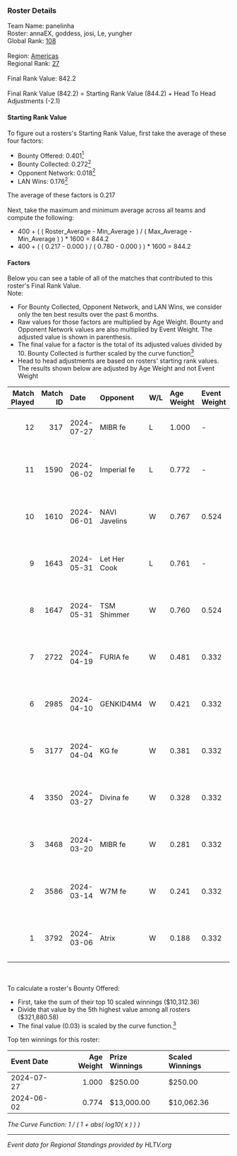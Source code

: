 ### Roster Details<br />
Team Name: panelinha<br />
Roster: annaEX, goddess, josi, Le, yungher<br />
Global Rank: [108](../standings_global.md)<br />
<br />
Region: [Americas]( ../standings_americas.md)<br />
Regional Rank: [27]( ../standings_americas.md)<br />
<br />
Final Rank Value:  842.2<br />
<br />
Final Rank Value (842.2) = Starting Rank Value (844.2) + Head To Head Adjustments (-2.1)<br />

#### Starting Rank Value<br />
To figure out a rosters's Starting Rank Value, first take the average of these four factors:<br />
- Bounty Offered: 0.401[<sup>1</sup>](#table2)
- Bounty Collected: 0.272[<sup>2</sup>](#table1)
- Opponent Network: 0.018[<sup>2</sup>](#table1)
- LAN Wins: 0.176[<sup>2</sup>](#table1)

The average of these factors is 0.217<br />
<br />
Next, take the maximum and minimum average across all teams and compute the following:<br />
- 400 + ( ( Roster_Average - Min_Average ) / ( Max_Average - Min_Average ) ) * 1600 = 844.2
- 400 + ( ( 0.217 - 0.000 ) / ( 0.780 - 0.000 ) ) * 1600 = 844.2


#### Factors<br />
Below you can see a table of all of the matches that contributed to this roster's Final Rank Value.<br />
Note:<br />

- For Bounty Collected, Opponent Network, and LAN Wins, we consider only the ten best results over the past 6 months.
- Raw values for those factors are multiplied by Age Weight. Bounty and Opponent Network values are also multiplied by Event Weight. The adjusted value is shown in parenthesis.
- The final value for a factor is the total of its adjusted values divided by 10. Bounty Collected is further scaled by the curve function[<sup>3</sup>](#curveFunction)
- Head to head adjustments are based on rosters' starting rank values. The results shown below are adjusted by Age Weight and not Event Weight
<span id="table1"></span><br />


| Match Played | Match ID | Date       | Opponent      | W/L | Age Weight | Event Weight | Bounty Collected | Opponent Network | LAN Wins  | H2H Adj. | Roster                                   |
| -: | -: | :- | :- | :- | :- | :- | :- | :- | :- | -: | :- |
|           12 |      317 | 2024-07-27 | MIBR fe       | L   | 1.000      | -            | -                | -                | -         |   -21.83 | annaEX, goddess, josi, Le, yungher       |
|           11 |     1590 | 2024-06-02 | Imperial fe   | L   | 0.772      | -            | -                | -                | -         |    -6.53 | annaEX, goddess, julih, poppins, yungher |
|           10 |     1610 | 2024-06-01 | NAVI Javelins | W   | 0.767      | 0.524        | 0.026 (0.011)    | 0.184 (0.074)    | 1 (0.767) |    12.08 | annaEX, goddess, julih, poppins, yungher |
|            9 |     1643 | 2024-05-31 | Let Her Cook  | L   | 0.761      | -            | -                | -                | -         |   -10.14 | annaEX, goddess, julih, poppins, yungher |
|            8 |     1647 | 2024-05-31 | TSM Shimmer   | W   | 0.760      | 0.524        | 0.020 (0.008)    | 0.196 (0.078)    | 1 (0.760) |     7.72 | annaEX, goddess, julih, poppins, yungher |
|            7 |     2722 | 2024-04-19 | FURIA fe      | W   | 0.481      | 0.332        | 0.003 (0.001)    | 0.072 (0.011)    | 0 (0.000) |     4.14 | annaEX, goddess, julih, poppins, yungher |
|            6 |     2985 | 2024-04-10 | GENKID4M4     | W   | 0.421      | 0.332        | 0.002 (0.000)    | 0.010 (0.001)    | 0 (0.000) |     2.67 | annaEX, goddess, julih, poppins, yungher |
|            5 |     3177 | 2024-04-04 | KG fe         | W   | 0.381      | 0.332        | 0.001 (0.000)    | 0.003 (0.000)    | 0 (0.000) |     1.63 | annaEX, goddess, julih, poppins, yungher |
|            4 |     3350 | 2024-03-27 | Divina fe     | W   | 0.328      | 0.332        | 0.002 (0.000)    | 0.020 (0.002)    | 0 (0.000) |     2.37 | annaEX, goddess, julih, poppins, yungher |
|            3 |     3468 | 2024-03-20 | MIBR fe       | W   | 0.281      | 0.332        | 0.007 (0.001)    | 0.105 (0.010)    | 0 (0.000) |     2.61 | annaEX, goddess, julih, poppins, yungher |
|            2 |     3586 | 2024-03-14 | W7M fe        | W   | 0.241      | 0.332        | 0.002 (0.000)    | 0.032 (0.003)    | 0 (0.000) |     1.75 | annaEX, goddess, julih, poppins, yungher |
|            1 |     3792 | 2024-03-06 | Atrix         | W   | 0.188      | 0.332        | 0.003 (0.000)    | 0.058 (0.004)    | 0 (0.000) |     1.46 | annaEX, goddess, julih, poppins, yungher |

<br />
<span id="table2"></span><br />
To calculate a roster's Bounty Offered:<br />

- First, take the sum of their top 10 scaled winnings ($10,312.36)
- Divide that value by the 5th highest value among all rosters ($321,880.58)
- The final value (0.03) is scaled by the curve function.[<sup>3</sup>](#curveFunction)

Top ten winnings for this roster:<br />

| Event Date | Age Weight | Prize Winnings | Scaled Winnings |
| :- | -: | :- | :- |
| 2024-07-27 |      1.000 | $250.00        | $250.00         |
| 2024-06-02 |      0.774 | $13,000.00     | $10,062.36      |


<span id="curveFunction"></span>_The Curve Function: 1 / ( 1 + abs( log10( x ) ) )_<br />

---
_Event data for Regional Standings provided by HLTV.org_<br />
